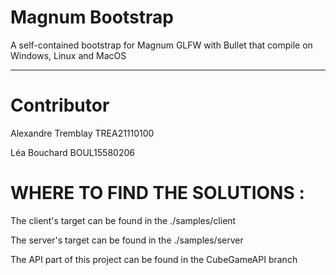 # Magnum Bootstrap

A self-contained bootstrap for Magnum GLFW with Bullet that compile on Windows, Linux and MacOS

---------------------
# Contributor
Alexandre Tremblay
TREA21110100

Léa Bouchard
BOUL15580206

# WHERE TO FIND THE SOLUTIONS : 
The client's target can be found in the ./samples/client

The server's target can be found in the ./samples/server


The API part of this project can be found in the CubeGameAPI branch 
